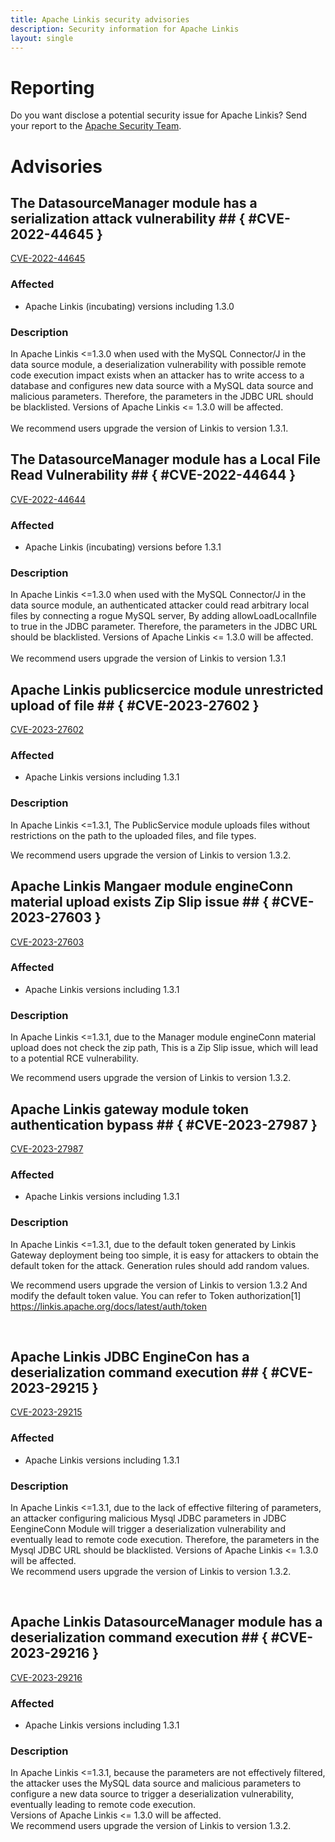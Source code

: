 ```yaml
---
title: Apache Linkis security advisories
description: Security information for Apache Linkis
layout: single
---
```


# Reporting

Do you want disclose a potential security issue for Apache Linkis? Send your report to the  [Apache Security Team](mailto:security@apache.org).

# Advisories

## The DatasourceManager module has a serialization attack vulnerability ## { #CVE-2022-44645 }

[CVE-2022-44645](./CVE-2022-44645.cve.json)

### Affected

* Apache Linkis (incubating) versions  including 1.3.0


### Description



In Apache Linkis &lt;=1.3.0 when used with the MySQL Connector/J in the data source module, a deserialization vulnerability with possible remote code execution impact exists when an attacker has to write access to a database and configures new data source with a MySQL data source and malicious parameters. Therefore, the parameters in the JDBC URL should be blacklisted. Versions of Apache Linkis &lt;= 1.3.0 will be affected.<br><br>We recommend users upgrade the version of Linkis to version 1.3.1.<br>

## The DatasourceManager module has a Local File Read Vulnerability ## { #CVE-2022-44644 }

[CVE-2022-44644](./CVE-2022-44644.cve.json)

### Affected

* Apache Linkis (incubating) versions  before 1.3.1


### Description

In Apache Linkis &lt;=1.3.0 when used with the MySQL Connector/J in the data source module, an authenticated attacker could read arbitrary local files by connecting a rogue MySQL server, By adding allowLoadLocalInfile to true in the JDBC parameter. Therefore, the parameters in the JDBC URL should be blacklisted. Versions of Apache Linkis &lt;= 1.3.0 will be affected.&nbsp;<br><br><span style="background-color: rgb(255, 255, 255);">We recommend users upgrade the version of Linkis to version 1.3.1</span><br>

## Apache Linkis publicsercice module unrestricted upload of file ## { #CVE-2023-27602 }

[CVE-2023-27602](./CVE-2023-27602.cve.json)

### Affected

* Apache Linkis versions  including 1.3.1


### Description



<span style="background-color: rgb(255, 255, 255);">

In Apache Linkis &lt;=1.3.1, The PublicService module uploads&nbsp;</span><span style="background-color: rgb(255, 255, 255);">files without restrictions on the path to the uploaded&nbsp;</span><span style="background-color: rgb(255, 255, 255);">files, and file types.<br>

We recommend users upgrade the version of Linkis to version 1.3.2.&nbsp;<br></span>

## Apache Linkis Mangaer module engineConn material upload exists Zip Slip issue ## { #CVE-2023-27603 }

[CVE-2023-27603](./CVE-2023-27603.cve.json)

### Affected

* Apache Linkis versions  including 1.3.1


### Description



<span style="background-color: rgb(255, 255, 255);">

In Apache Linkis &lt;=1.3.1, due to the Manager module engineConn material upload does not check the zip path,&nbsp;This is a Zip Slip issue, which will lead to a&nbsp;</span><span style="background-color: rgb(255, 255, 255);">potential RCE vulnerability.<br>

We recommend users upgrade the version of Linkis to version 1.3.2.

</span>



## Apache Linkis gateway module token authentication bypass ## { #CVE-2023-27987 }

[CVE-2023-27987](./CVE-2023-27987.cve.json)

### Affected

* Apache Linkis versions  including 1.3.1


### Description



In Apache Linkis &lt;=1.3.1,&nbsp;due to the default token generated by Linkis Gateway deployment being too simple, it is easy for attackers to obtain the default token for the attack.&nbsp;Generation rules should add random values.<br>



We recommend users upgrade the version of Linkis to version 1.3.2 And modify the default token value. You can refer to Token authorization[1]<br><a target="_blank" rel="nofollow" href="https://linkis.apache.org/docs/latest/auth/token">https://linkis.apache.org/docs/latest/auth/token</a>



<br>

## Apache Linkis JDBC EngineCon  has a deserialization command execution ## { #CVE-2023-29215 }

[CVE-2023-29215](./CVE-2023-29215.cve.json)

### Affected

* Apache Linkis versions  including 1.3.1


### Description

In Apache Linkis &lt;=1.3.1, due to the lack of effective filtering
of parameters, an attacker configuring malicious Mysql JDBC parameters in JDBC EengineConn Module will trigger a
deserialization vulnerability and eventually lead to remote code execution. Therefore, the parameters in the Mysql JDBC URL should be blacklisted. Versions of Apache Linkis &lt;= 1.3.0 will be affected.<br>We recommend users upgrade the version of Linkis to version 1.3.2.

<br>

## Apache Linkis DatasourceManager module has a deserialization command execution ## { #CVE-2023-29216 }

[CVE-2023-29216](./CVE-2023-29216.cve.json)

### Affected

* Apache Linkis versions  including 1.3.1


### Description



In Apache Linkis &lt;=1.3.1, because the parameters are not
effectively filtered, the attacker uses the MySQL data source and malicious parameters to
configure a new data source to trigger a deserialization vulnerability, eventually leading to
remote code execution.<br> Versions of Apache Linkis &lt;= 1.3.0 will be affected.<br>We recommend users upgrade the version of Linkis to version 1.3.2.

<br>